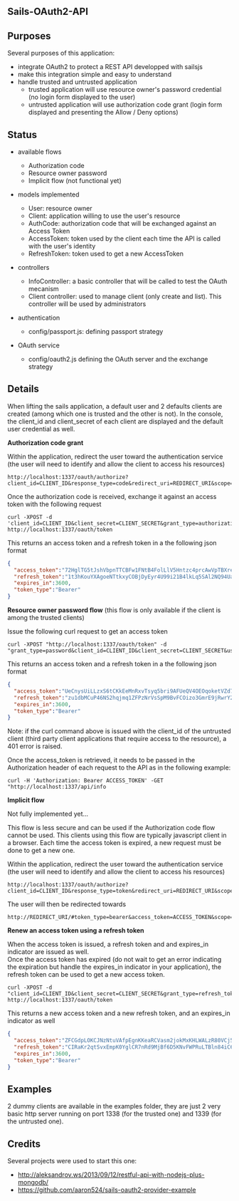 Sails-OAuth2-API
----------------

Purposes
--------

Several purposes of this application:

* integrate OAuth2 to protect a REST API developped with sailsjs
* make this integration simple and easy to understand
* handle trusted and untrusted application
  - trusted application will use resource owner's password credential (no login form displayed to the user)
  - untrusted application will use authorization code grant (login form displayed and presenting the Allow / Deny options)


Status
------

- available flows
  * Authorization code
  * Resource owner password
  * Implicit flow (not functional yet)

- models implemented
  * User: resource owner
  * Client: application willing to use the user's resource
  * AuthCode: authorization code that will be exchanged against an Access Token
  * AccessToken: token used by the client each time the API is called with the user's identity
  * RefreshToken: token used to get a new AccessToken

- controllers
  * InfoController: a basic controller that will be called to test the OAuth mecanism
  * Client controller: used to manage client (only create and list). This controller will be used by administrators

- authentication
  * config/passport.js: defining passport strategy

- OAuth service
  * config/oauth2.js defining the OAuth server and the exchange strategy

Details
-------

When lifting the sails application, a default user and 2 defaults clients are created (among which one is trusted and the other is not).
In the console, the client_id and client_secret of each client are displayed and the default user credential as well.

**Authorization code grant**

Within the application, redirect the user toward the authentication service (the user will need to identify and allow the client to access his resources)

```
http://localhost:1337/oauth/authorize?client_id=CLIENT_ID&response_type=code&redirect_uri=REDIRECT_URI&scope=http://localhost:1337
```

Once the authorization code is received, exchange it against an access token with the following request

```
curl -XPOST -d 'client_id=CLIENT_ID&client_secret=CLIENT_SECRET&grant_type=authorization_code&redirect_uri=REDIRECT_URI&code=CODE' http://localhost:1337/oauth/token
```

This returns an access token and a refresh token in a the following json format

```json
{
  "access_token":"72HglTG5tJshVbpnTTCBFw1FNtB4FolLlV5Hntzc4prcAwVpTBXreyFzk9rCBUsaevdsJBY9v4YarEFfvhVLqL5HZmznUI3ajXmNQvlo7k5MD8E0SlVqMdtJeyYBtPa21bPOiFGpkDhoT6dOVecDWhuaT191cwsQT6jv663gRi63t4AXU443GuZKGuQU6Upt9S3BSiLmSMrvL6whvyORl66jFdL7EckRNSYNX3eHUdjcHdxluGWUNuLwhBIMOr3y",
  "refresh_token":"1t3hKouYXAgoeNTtkxyCOBjDyEyr4U99i21B4lkLq5SAl2NQ94UaLXMVEMT93J3D0q8GMhzPIlIQD2mSOcooPSM3txZ2nBdEOa1MX8GYBQcOsN55DLhJo7PxbbTKKqQqGS04ZsVBEQYPd9Xv80aj6tO5w0lP2qfcVq9YdcvLqQ43hk2h4F7RIHUgXhM9lfqLH0K0gsmdtyR2YWzJphbbori8JhAtvBqRzuyiiwFVOzjlK21f9qULKlq7T7ftqQ8S",
  "expires_in":3600,
  "token_type":"Bearer"
}
```

**Resource owner password flow** (this flow is only available if the client is among the trusted clients)

Issue the following curl request to get an access token

```
curl -XPOST "http://localhost:1337/oauth/token" -d "grant_type=password&client_id=CLIENT_ID&client_secret=CLIENT_SECRET&username=USERNAME&password=PASSWORD"
```

This returns an access token and a refresh token in a the following json format

```json
{
  "access_token":"UeCnysUiLLzxS6tCKkEeMnRxvTsyq5bri9AFUeQV4OEOqoketVZd7HVQpjOeWOLwBhwaWokFXdBsQ34oU0Kcafq8cHgS3lu2Si6I2xvKifo46F8HiU18aicWTzizNocfHVKYYFEhcYftEVEmyvrkcPt1loaAHcKAhY8IzobgkTiMh6ZTfAdQKWn7pM0iS1sojW8H0v6pL9xLNRj0lwbTNHcMDWwdfCCGEq9NuZAiFuKspOg5LeLYKSXxm0vQAHFr",
  "refresh_token":"zu1dbMCuP46NS2hqjmq1ZFPzNrVsSpM9BvFCOizo3GmrE9jRwrY26m1b6JK3Jbud4ejb2xw3MZZc56snT15Y9hWXsmvGSOyKufS0cu8ZKGfVwUjwBcyu7SkcZCcCLUDgq5BJzFJ9ZBv6TKwltdUb8LQAEcDSLLRAXbIHsorStKW0CXqNuL9iSVdKgTXMVkiT2ik8Z4PUMf3daLQSMvwPK69srvYttFNpM3mUMOC2Y2U0AmiRDLYIr3Nsid0hwGsi",
  "expires_in":3600,
  "token_type":"Bearer"
}
```

Note: if the curl command above is issued with the client_id of the untrusted client (third party client applications that require access to the resource), a 401 error is raised.

Once the access_token is retrieved, it needs to be passed in the Authorization header of each request to the API as in the following example:

```
curl -H 'Authorization: Bearer ACCESS_TOKEN' -GET "http://localhost:1337/api/info
```


**Implicit flow**


Not fully implemented yet...


This flow is less secure and can be used if the Authorization code flow cannot be used. This clients using this flow are typically javascript client in a browser.
Each time the access token is expired, a new request must be done to get a new one.

Within the application, redirect the user toward the authentication service (the user will need to identify and allow the client to access his resources)

```
http://localhost:1337/oauth/authorize?client_id=CLIENT_ID&response_type=token&redirect_uri=REDIRECT_URI&scope=http://localhost:1337
```

The user will then be redirected towards

```
http://REDIRECT_URI/#token_type=bearer&access_token=ACCESS_TOKEN&scope=SCOPE&expires_in=EXPIRES_IN
```

**Renew an access token using a refresh token**

When the access token is issued, a refresh token and and expires_in indicator are issued as well.  
Once the access token has expired (do not wait to get an error indicating the expiration but handle the expires_in indicator in your application), the refresh token can be used to get a new access token.  

```
curl -XPOST -d "client_id=CLIENT_ID&client_secret=CLIENT_SECRET&grant_type=refresh_token&refresh_token=REFRESH_TOKEN" http://localhost:1337/oauth/token
```

This returns a new access token and a new refresh token, and an expires_in indicator as well

```json
{
  "access_token":"ZFCGdpLOKCJNzNtuVAfpEgnKKeaRCVasm2jokMxKHLWALzR80VCj5dB64H7fr2maZQLjoVx44YctMxfEiTKfp5zpXH276Lab3b8a8bynhMAcNRPfJrnyqbPqRdZ9wj018vg6XcJq7wjcVQgZCef59AShu4awvzVTOnG5rlNCk9OSw0Ji5F8XJP8giGEXH3sMM4iqhpP8H2N2bmBHnUXJlLLTo7Ch4rfnDO2X5BlfxLuAQjtc8NoTsqGHYj0Lazux",
  "refresh_token":"CIRaKr2qtSvxEmpK0YglCR7nRd9MjBf6D5KNvFWPRuLTBln84iC6SUl0MBgd2O2RGhpQ1QuxTucjKwbuyqCaKSznj1CJVckXZaIjHOEYBojyOR3Mr3BHxoPmmsqLSAmoE65y3h0E21l18lmmdwvn4gSCWG4uDKHCtEAQSYuJFeojiEikWMCKV5pxiowhnPWUR4hRfRJc6Yj0iTnKnKRf9PhqiKIB27Ut1WnUrxEUeCEJLvwbaWk9H7uuki6Y5cJJ",
  "expires_in":3600,
  "token_type":"Bearer"
}
```

Examples
--------

2 dummy clients are available in the examples folder, they are just 2 very basic http server running on port 1338 (for the trusted one) and 1339 (for the untrusted one).

Credits
-------

Several projects were used to start this one:

* http://aleksandrov.ws/2013/09/12/restful-api-with-nodejs-plus-mongodb/
* https://github.com/aaron524/sails-oauth2-provider-example
